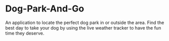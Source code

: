 # Dog-Park-And-Go
An application to locate the perfect dog park in or outside the area. Find the best day to take your dog by using the live weather tracker to have the fun time they deserve.
